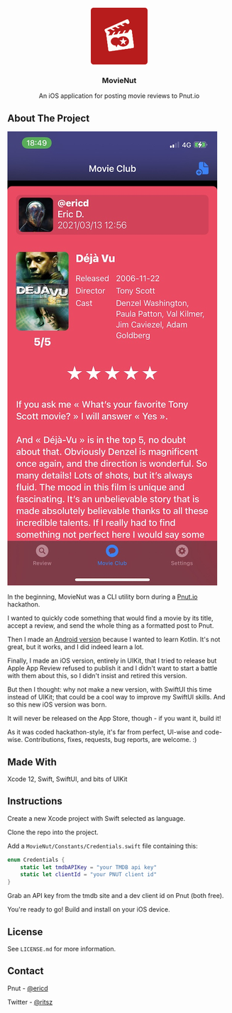 <div id="top"></div>

<!-- PROJECT LOGO -->
<br />
<div align="center">
  <a href="https://github.com/ericdke/MovieNut">
    <img src="images/movienut_rounded.png" alt="Logo" width="128" height="128">
  </a>

<h3 align="center">MovieNut</h3>

  <p align="center">
    An iOS application for posting movie reviews to Pnut.io
    <br />
  </p>
</div>

<!-- ABOUT THE PROJECT -->
## About The Project

[![MovieNut][product-screenshot]](https://example.com)

In the beginning, MovieNut was a CLI utility born during a [Pnut.io](https://pnut.io/) hackathon. 

I wanted to quickly code something that would find a movie by its title, accept a review, and send the whole thing as a formatted post to Pnut.

Then I made an [Android version](https://pnut.io/apps/id/cm-Jnn2MRXyLpKDJ7RE0OWE49MBCGu4H) because I wanted to learn Kotlin. It's not great, but it works, and I did indeed learn a lot.

Finally, I made an iOS version, entirely in UIKit, that I tried to release but Apple App Review refused to publish it and I didn't want to start a battle with them about this, so I didn't insist and retired this version.

But then I thought: why not make a new version, with SwiftUI this time instead of UIKit; that could be a cool way to improve my SwiftUI skills. And so this new iOS version was born.

It will never be released on the App Store, though - if you want it, build it!

As it was coded hackathon-style, it's far from perfect, UI-wise and code-wise. Contributions, fixes, requests, bug reports, are welcome. :)


## Made With

Xcode 12, Swift, SwiftUI, and bits of UIKit


## Instructions

Create a new Xcode project with Swift selected as language. 

Clone the repo into the project.

Add a `MovieNut/Constants/Credentials.swift` file containing this:

```swift
enum Credentials {
    static let tmdbAPIKey = "your TMDB api key"
    static let clientId = "your PNUT client id"
}
```

Grab an API key from the tmdb site and a dev client id on Pnut (both free).

You're ready to go! Build and install on your iOS device.


<!-- LICENSE -->
## License

See `LICENSE.md` for more information.


<!-- CONTACT -->
## Contact

Pnut    - [@ericd](https://pnut.io/@ericd)

Twitter - [@ritsz](https://twitter.com/Ritsz)

[product-screenshot]: /images/mnios.jpg